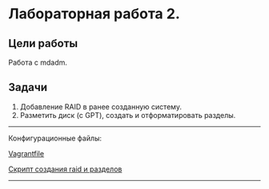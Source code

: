 # Лабораторная работа 2.

## Цели работы

Работа с mdadm.

## Задачи

1. Добавление RAID в ранее созданную систему.
2. Разметить диск (с GPT), создать и отформатировать разделы.

---

Конфигурационные файлы:

[Vagrantfile](./cfg/Vagrantfile)

[Скрипт создания raid и разделов](./cfg/scripts/1_raid_init.sh)


---
